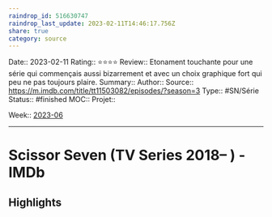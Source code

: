 ```yaml
---
raindrop_id: 516630747
raindrop_last_update: 2023-02-11T14:46:17.756Z
share: true
category: source
---
```


Date:: 2023-02-11
Rating:: ⭐⭐⭐⭐
Review:: Etonament touchante pour une série qui commençais aussi bizarrement et avec un choix graphique fort qui peu ne pas toujours plaire.
Summary:: 
Author::
Source:: https://m.imdb.com/title/tt11503082/episodes/?season=3
Type:: #SN/Série 
Status:: #finished 
MOC::
Projet:: 

Week:: [2023-06](2023-06.md)

***
# Scissor Seven (TV Series 2018– ) - IMDb



## Highlights

